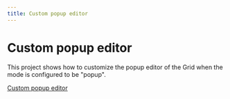 ```yaml
---
title: Custom popup editor
---
```


# Custom popup editor

This project shows how to customize the popup editor of the Grid when the mode is configured to be "popup".

[Custom popup editor](https://github.com/telerik/ui-for-aspnet-mvc-examples/tree/master/grid/custom-popup-editor)
